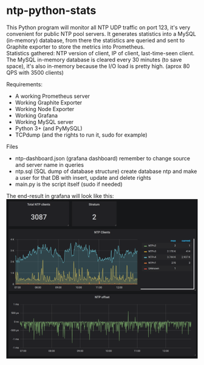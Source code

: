 # ntp-python-stats
This Python program will monitor all NTP UDP traffic on port 123, it's very convenient for public NTP pool servers.
It generates statistics into a MySQL (in-memory) database, from there the statistics are queried and sent to Graphite exporter
to store the metrics into Prometheus.  
Statistics gathered: NTP version of client, IP of client, last-time-seen client.  
The MySQL in-memory database is cleared every 30 minutes (to save space), it's also in-memory because the I/O load is pretty high. (aprox 80 QPS with 3500 clients)  

Requirements:
* A working Prometheus server
* Working Graphite Exporter
* Working Node Exporter
* Working Grafana 
* Working MySQL server
* Python 3+ (and PyMySQL)
* TCPdump (and the rights to run it, sudo for example)

Files
* ntp-dashboard.json (grafana dashboard) remember to change source and server name in queries
* ntp.sql (SQL dump of database structure) create database ntp and make a user for that DB with insert, update and delete rights
* main.py is the script itself (sudo if needed)

The end-result in grafana will look like this:
![alt tag](https://github.com/HyperDevil/ntp-python-stats/blob/master/ntp.PNG?raw=true)
